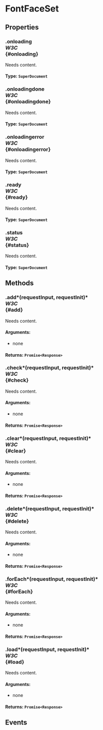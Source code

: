 # FontFaceSet

## Properties

### .onloading <div class="specs"><i>W3C</i></div> {#onloading}

Needs content.

#### **Type**: `SuperDocument`

### .onloadingdone <div class="specs"><i>W3C</i></div> {#onloadingdone}

Needs content.

#### **Type**: `SuperDocument`

### .onloadingerror <div class="specs"><i>W3C</i></div> {#onloadingerror}

Needs content.

#### **Type**: `SuperDocument`

### .ready <div class="specs"><i>W3C</i></div> {#ready}

Needs content.

#### **Type**: `SuperDocument`

### .status <div class="specs"><i>W3C</i></div> {#status}

Needs content.

#### **Type**: `SuperDocument`

## Methods

### .add*(requestInput, requestInit)* <div class="specs"><i>W3C</i></div> {#add}

Needs content.

#### **Arguments**:


 - none

#### **Returns**: `Promise<Response>`

### .check*(requestInput, requestInit)* <div class="specs"><i>W3C</i></div> {#check}

Needs content.

#### **Arguments**:


 - none

#### **Returns**: `Promise<Response>`

### .clear*(requestInput, requestInit)* <div class="specs"><i>W3C</i></div> {#clear}

Needs content.

#### **Arguments**:


 - none

#### **Returns**: `Promise<Response>`

### .delete*(requestInput, requestInit)* <div class="specs"><i>W3C</i></div> {#delete}

Needs content.

#### **Arguments**:


 - none

#### **Returns**: `Promise<Response>`

### .forEach*(requestInput, requestInit)* <div class="specs"><i>W3C</i></div> {#forEach}

Needs content.

#### **Arguments**:


 - none

#### **Returns**: `Promise<Response>`

### .load*(requestInput, requestInit)* <div class="specs"><i>W3C</i></div> {#load}

Needs content.

#### **Arguments**:


 - none

#### **Returns**: `Promise<Response>`

## Events
